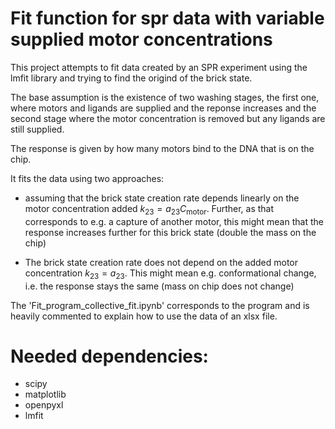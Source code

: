 # Fit function for spr data with variable supplied motor concentrations

This project attempts to fit data created by an SPR experiment using the lmfit library and trying to find the origind of the brick state.

The base assumption is the existence of two washing stages, the first one, where motors and ligands are supplied and the reponse increases and the second stage where the motor concentration is removed but any ligands are still supplied. 

The response is given by how many motors bind to the DNA that is on the chip.

It fits the data using two approaches:

* assuming that the brick state creation rate depends linearly on the motor concentration added $k_{23} = a_{23} C_\text{motor}$. Further, as that corresponds to e.g. a capture of another motor, this might mean that the response increases further for this brick state (double the mass on the chip)

* The brick state creation rate does not depend on the added motor concentration $k_{23} = a_{23}$. This might mean e.g. conformational change, i.e. the response stays the same (mass on chip does not change)


The 'Fit_program_collective_fit.ipynb' corresponds to the program and is heavily commented to explain how to use the data of an xlsx file.


# Needed dependencies:
* scipy
* matplotlib
* openpyxl
* lmfit
